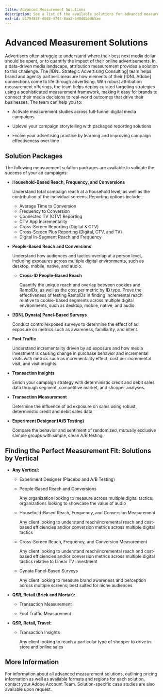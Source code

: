 ```yaml
---
title: Advanced Measurement Solutions
description: See a list of the available solutions for advanced measurement.
exl-id: b179488f-d008-4744-8aa2-640d0b6db5ae
---
```

# Advanced Measurement Solutions

Advertisers often struggle to understand where their best next media dollar should be spent, or to quantify the impact of their online advertisements. In a data-driven media landscape, attribution measurement provides a solution to this challenge. The [!DNL Strategic Advertising Consulting] team helps brand and agency partners measure how elements of their [!DNL Adobe] connections come to life through advertising. With robust attribution measurement offerings, the team helps deploy curated targeting strategies using a sophisticated measurement framework, making it easy for brands to connect their media decisions to real-world outcomes that drive their businesses. The team can help you to:

* Activate measurement studies across full-funnel digital media campaigns

* Uplevel your campaign storytelling with packaged reporting solutions

* Evolve your advertising practice by learning and improving campaign effectiveness over time

## Solution Packages

The following measurement solution packages are available to validate the success of your ad campaigns:

* **Household-Based Reach, Frequency, and Conversions**

     Understand total campaign reach at a household level, as well as the contribution of the individual screens. Reporting options include:

     * Average Time to Conversion
     * Frequency to Conversion
     * Connected TV (CTV) Reporting
     * CTV App Incrementality
     * Cross-Screen Reporting (Digital & CTV)
     * Cross-Screen Plus Reporting (Digital, CTV, and TV)
     * Digital In-Segment Reach and Frequency

* **People-Based Reach and Conversions**

     Understand how audiences and tactics overlap at a person level, including exposures across multiple digital environments, such as desktop, mobile, native, and audio.

  * **Cross-ID People-Based Reach**

      Quantify the unique reach and overlap between cookies and RampIDs, as well as the cost per metric by ID type. Prove the effectiveness of testing RampIDs in finding incremental reach relative to cookie-based segments across multiple digital environments, such as desktop, mobile, native, and audio.

* **[!DNL Dynata] Panel-Based Surveys**

     Conduct control/exposed surveys to determine the effect of ad exposure on metrics such as awareness, familiarity, and intent.

* **Foot Traffic**

     Understand incrementality driven by ad exposure and how media investment is causing change in purchase behavior and incremental visits with metrics such as incrementality effect, cost per incremental visit, and visit insights.

* **Transaction Insights**

     Enrich your campaign strategy with deterministic credit and debit sales data through segment, competitive market, and shopper analyses.

* **Transaction Measurement**

     Determine the influence of ad exposure on sales using robust, deterministic credit and debit sales data.

* **Experiment Designer (A/B Testing)**

     Compare the behavior and sentiment of randomized, mutually exclusive sample groups with simple, clean A/B testing.

## Finding the Perfect Measurement Fit: Solutions by Vertical

* **Any Vertical:**

  * Experiment Designer (Placebo and A/B Testing)

  * People-Based Reach and Conversions

     Any organization looking to measure across multiple digital tactics; organizations looking to showcase the value of audio

  * Household-Based Reach, Frequency, and Conversion Measurement

     Any client looking to understand reach/incremental reach and cost-based efficiencies and/or conversion metrics across multiple digital tactics

  * Cross-Screen Reach, Frequency, and Conversion Measurement

     Any client looking to understand reach/incremental reach and cost-based efficiencies and/or conversion metrics across multiple digital tactics relative to Linear TV investment

  * Dynata Panel-Based Surveys

     Any client looking to measure brand awareness and perception across multiple screens; best suited for niche audiences

* **QSR, Retail (Brick and Mortar):**

  * Transaction Measurement

  * Foot Traffic Measurement

* **QSR, Retail, Travel:**

  * Transaction Insights

     Any client looking to reach a particular type of shopper to drive in-store and online sales

## More Information

For information about all advanced measurement solutions, outlining pricing information as well as available formats and regions for each solution, contact your Adobe Account Team. Solution-specific case studies are also available upon request.
